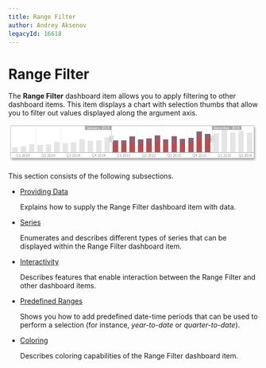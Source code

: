 ```yaml
---
title: Range Filter
author: Andrey Aksenov
legacyId: 16618
---
```

# Range Filter
The **Range Filter** dashboard item allows you to apply filtering to other dashboard items. This item displays a chart with selection thumbs that allow you to filter out values displayed along the argument axis.

![MainFeatures_RangeFilter](../../../images/img18179.png)

This section consists of the following subsections.
* [Providing Data](range-filter/providing-data.md)
	
	Explains how to supply the Range Filter dashboard item with data.
* [Series](range-filter/series.md)
	
	Enumerates and describes different types of series that can be displayed within the Range Filter dashboard item.
* [Interactivity](range-filter/interactivity.md)
	
	Describes features that enable interaction between the Range Filter and other dashboard items.
* [Predefined Ranges](range-filter/predefined-ranges.md)
	
	Shows you how to add predefined date-time periods that can be used to perform a selection (for instance, _year-to-date_ or _quarter-to-date_).
* [Coloring](range-filter/coloring.md)
	
	Describes coloring capabilities of the Range Filter dashboard item.